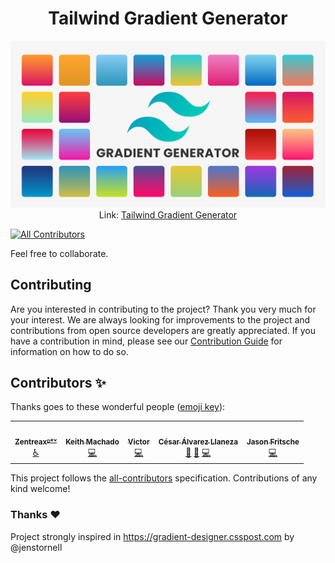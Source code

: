 <div align="center"> 
 
# Tailwind Gradient Generator


![Tailwind Gradiente Generator Banner](assets/banner.png)
Link: [Tailwind Gradient Generator](https://tailwind-gradient-generator.vercel.app/) 

</div>

<!-- ALL-CONTRIBUTORS-BADGE:START - Do not remove or modify this section -->
[![All Contributors](https://img.shields.io/badge/all_contributors-5-orange.svg?style=flat-square)](#contributors-)
<!-- ALL-CONTRIBUTORS-BADGE:END -->

Feel free to collaborate.

## Contributing 
Are you interested in contributing to the project? Thank you very much for your interest. We are always looking for improvements to the project and contributions from open source developers are greatly appreciated. If you have a contribution in mind, please see our [Contribution Guide](/CONTRIBUTING.md) for information on how to do so.

## Contributors ✨

Thanks goes to these wonderful people ([emoji key](https://allcontributors.org/docs/en/emoji-key)):

<!-- ALL-CONTRIBUTORS-LIST:START - Do not remove or modify this section -->
<!-- prettier-ignore-start -->
<!-- markdownlint-disable -->
<table>
  <tr>
    <td align="center"><a href="https://zentreax.dev/"><img src="https://avatars3.githubusercontent.com/u/36458019?v=4?s=100" width="100px;" alt=""/><br /><sub><b>Zentreaxᴰᵉᵛ</b></sub></a><br /><a href="#a11y-Zentreax" title="Accessibility">️️️️♿️</a></td>
    <td align="center"><a href="https://github.com/keithmchd48"><img src="https://avatars0.githubusercontent.com/u/29048050?v=4?s=100" width="100px;" alt=""/><br /><sub><b>Keith Machado</b></sub></a><br /><a href="https://github.com/eliutgon/tailwind-gradient-generator/commits?author=keithmchd48" title="Code">💻</a></td>
    <td align="center"><a href="https://www.linkedin.com/in/victor-arnedo-blanco/"><img src="https://avatars1.githubusercontent.com/u/52747851?v=4?s=100" width="100px;" alt=""/><br /><sub><b>Victor</b></sub></a><br /><a href="https://github.com/eliutgon/tailwind-gradient-generator/commits?author=varnebla" title="Code">💻</a></td>
    <td align="center"><a href="https://cesaralvarez.js.org/"><img src="https://avatars.githubusercontent.com/u/57325703?v=4?s=100" width="100px;" alt=""/><br /><sub><b>César Álvarez Llaneza</b></sub></a><br /><a href="https://github.com/eliutgon/tailwind-gradient-generator/commits?author=cesaralvrz" title="Documentation">📖</a> <a href="#design-cesaralvrz" title="Design">🎨</a> <a href="https://github.com/eliutgon/tailwind-gradient-generator/commits?author=cesaralvrz" title="Code">💻</a></td>
    <td align="center"><a href="https://github.com/JasonFritsche"><img src="https://avatars.githubusercontent.com/u/34847680?v=4?s=100" width="100px;" alt=""/><br /><sub><b>Jason Fritsche</b></sub></a><br /><a href="https://github.com/eliutgon/tailwind-gradient-generator/commits?author=JasonFritsche" title="Code">💻</a></td>
  </tr>
</table>

<!-- markdownlint-restore -->
<!-- prettier-ignore-end -->

<!-- ALL-CONTRIBUTORS-LIST:END -->

This project follows the [all-contributors](https://github.com/all-contributors/all-contributors) specification. Contributions of any kind welcome!

### Thanks ❤️
Project strongly inspired in https://gradient-designer.csspost.com by @jenstornell
